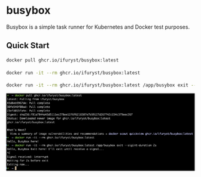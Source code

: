 # busybox
Busybox is a simple task runner for Kubernetes and Docker test purposes.

## Quick Start
```bash
docker pull ghcr.io/ifuryst/busybox:latest

docker run -it --rm ghcr.io/ifuryst/busybox:latest

docker run -it --rm ghcr.io/ifuryst/busybox:latest /app/busybox exit --sigint-duration 2s
```

![User Case](./assets/use-case.png)
